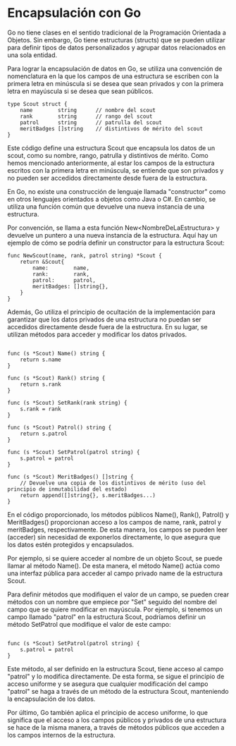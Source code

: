 # Encapsulación con Go
Go no tiene clases en el sentido tradicional de la Programación Orientada a Objetos. Sin embargo, Go tiene estructuras (structs) que se pueden utilizar para definir tipos de datos personalizados y agrupar datos relacionados en una sola entidad.

Para lograr la encapsulación de datos en Go, se utiliza una convención de nomenclatura en la que los campos de una estructura se escriben con la primera letra en minúscula si se desea que sean privados y con la primera letra en mayúscula si se desea que sean públicos.

```golang
type Scout struct {
    name        string      // nombre del scout 
    rank        string      // rango del scout 
    patrol      string      // patrulla del scout 
    meritBadges []string    // distintivos de mérito del scout 
}
```
Este código define una estructura Scout que encapsula los datos de un scout, como su nombre, rango, patrulla y distintivos de mérito. Como hemos mencionado anteriormente, al estar los campos de la estructura escritos con la primera letra en minúscula, se entiende que son privados y no pueden ser accedidos directamente desde fuera de la estructura.

En Go, no existe una construcción de lenguaje llamada "constructor" como en otros lenguajes orientados a objetos como Java o C#. En cambio, se utiliza una función común que devuelve una nueva instancia de una estructura.

Por convención, se llama a esta función New\<NombreDeLaEstructura\> y devuelve un puntero a una nueva instancia de la estructura. Aquí hay un ejemplo de cómo se podría definir un constructor para la estructura Scout:
```golang
func NewScout(name, rank, patrol string) *Scout {
    return &Scout{
        name:        name,
        rank:        rank,
        patrol:      patrol,
        meritBadges: []string{},
    }
}
```
Además, Go utiliza el principio de ocultación de la implementación para garantizar que los datos privados de una estructura no puedan ser accedidos directamente desde fuera de la estructura. En su lugar, se utilizan métodos para acceder y modificar los datos privados.
```golang

func (s *Scout) Name() string {
    return s.name
}

func (s *Scout) Rank() string {
    return s.rank
}

func (s *Scout) SetRank(rank string) {
    s.rank = rank
}

func (s *Scout) Patrol() string {
    return s.patrol
}

func (s *Scout) SetPatrol(patrol string) {
    s.patrol = patrol
}

func (s *Scout) MeritBadges() []string {
    // Devuelve una copia de los distintivos de mérito (uso del principio de inmutabilidad del estado)
    return append([]string{}, s.meritBadges...)
}

```
En el código proporcionado, los métodos públicos Name(), Rank(), Patrol() y MeritBadges() proporcionan acceso a los campos de name, rank, patrol y meritBadges, respectivamente. De esta manera, los campos se pueden leer (acceder) sin necesidad de exponerlos directamente, lo que asegura que los datos estén protegidos y encapsulados.

Por ejemplo, si se quiere acceder al nombre de un objeto Scout, se puede llamar al método Name(). De esta manera, el método Name() actúa como una interfaz pública para acceder al campo privado name de la estructura Scout.

Para definir métodos que modifiquen el valor de un campo, se pueden crear métodos con un nombre que empiece por "Set" seguido del nombre del campo que se quiere modificar en mayúscula. Por ejemplo, si tenemos un campo llamado "patrol" en la estructura Scout, podríamos definir un método SetPatrol que modifique el valor de este campo:
```golang

func (s *Scout) SetPatrol(patrol string) {
    s.patrol = patrol
}
```
Este método, al ser definido en la estructura Scout, tiene acceso al campo "patrol" y lo modifica directamente. De esta forma, se sigue el principio de acceso uniforme y se asegura que cualquier modificación del campo "patrol" se haga a través de un método de la estructura Scout, manteniendo la encapsulación de los datos.



Por último, Go también aplica el principio de acceso uniforme, lo que significa que el acceso a los campos públicos y privados de una estructura se hace de la misma manera, a través de métodos públicos que acceden a los campos internos de la estructura.

